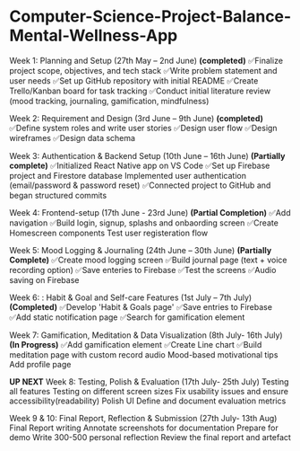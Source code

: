# Computer-Science-Project-Balance-Mental-Wellness-App

Week 1: Planning and Setup (27th May – 2nd June) **(completed)** 
✅Finalize project scope, objectives, and tech stack 
✅Write problem statement and user needs 
✅Set up GitHub repository with initial README 
✅Create Trello/Kanban board for task tracking
✅Conduct initial literature review (mood tracking, journaling, gamification, mindfulness)

Week 2: Requirement and Design (3rd June – 9th June) **(completed)** 
✅Define system roles and write user stories
✅Design user flow
✅Design wireframes
✅Design data schema

Week 3: Authentication & Backend Setup (10th June – 16th June)  **(Partially complete)** 
✅Initialized React Native app on VS Code
✅Set up Firebase project and Firestore database
Implemented user authentication (email/password & password reset)
✅Connected project to GitHub and began structured commits

Week 4: Frontend-setup (17th June - 23rd June) **(Partial Completion)**
✅Add navigation 
✅Build login, signup, splashs and onbaording screen 
✅Create Homescreen components
Test user registeration flow

Week 5: Mood Logging & Journaling (24th June – 30th June) **(Partially Complete)**
✅Create mood logging screen 
✅Build journal page (text + voice recording option)
✅Save enteries to Firebase
✅Test the screens
✅Audio saving on Firebase 

Week 6: : Habit & Goal and Self-care Features (1st July – 7th July) **(Completed)**
✅Develop 'Habit & Goals page'
✅Save entries to Firebase
✅Add static notification page
✅Search for gamification element

Week 7: Gamification, Meditation & Data Visualization  (8th July- 16th July) **(In Progress)**
✅Add gamification element
✅Create Line chart
✅Build meditation page with custom record audio
Mood-based motivational tips
Add profile page

**UP NEXT**
Week 8: Testing, Polish & Evaluation (17th July- 25th July) 
Testing all features
Testing on different screen sizes
Fix usability issues and ensure accessibility(readability)
Polish UI
Define and document evaluation metrics 

Week 9 & 10: Final Report, Reflection & Submission (27th July- 13th Aug)
Final Report writing
Annotate screenshots for documentation
Prepare for demo 
Write 300-500 personal reflection 
Review the final report and artefact
